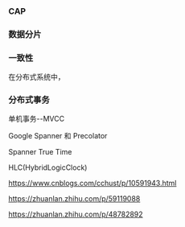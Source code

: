 ### CAP

### 数据分片


### 一致性
在分布式系统中，


### 分布式事务

单机事务--MVCC

Google Spanner 和 Precolator 

Spanner True Time

HLC(HybridLogicClock)




https://www.cnblogs.com/cchust/p/10591943.html

https://zhuanlan.zhihu.com/p/59119088


https://zhuanlan.zhihu.com/p/48782892